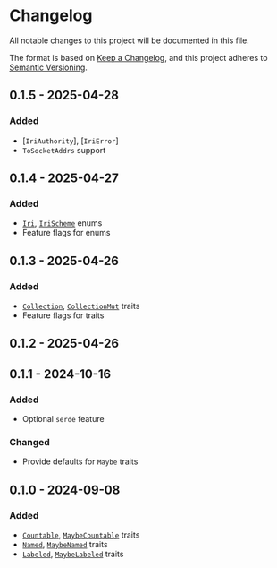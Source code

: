 # Changelog

All notable changes to this project will be documented in this file.

The format is based on [Keep a Changelog](https://keepachangelog.com/en/1.0.0/),
and this project adheres to [Semantic Versioning](https://semver.org/spec/v2.0.0.html).

## 0.1.5 - 2025-04-28
### Added
- [`IriAuthority`], [`IriError`]
- `ToSocketAddrs` support

## 0.1.4 - 2025-04-27
### Added
- [`Iri`], [`IriScheme`] enums
- Feature flags for enums

## 0.1.3 - 2025-04-26
### Added
- [`Collection`], [`CollectionMut`] traits
- Feature flags for traits

## 0.1.2 - 2025-04-26

## 0.1.1 - 2024-10-16
### Added
- Optional `serde` feature
### Changed
- Provide defaults for `Maybe` traits

## 0.1.0 - 2024-09-08
### Added
- [`Countable`], [`MaybeCountable`] traits
- [`Named`], [`MaybeNamed`] traits
- [`Labeled`], [`MaybeLabeled`] traits

[`Collection`]: https://docs.rs/dogma/latest/dogma/traits/trait.Collection.html
[`CollectionMut`]: https://docs.rs/dogma/latest/dogma/traits/trait.CollectionMut.html
[`Countable`]: https://docs.rs/dogma/latest/dogma/traits/trait.Countable.html
[`Labeled`]: https://docs.rs/dogma/latest/dogma/traits/trait.Labeled.html
[`MaybeCountable`]: https://docs.rs/dogma/latest/dogma/traits/trait.MaybeCountable.html
[`MaybeLabeled`]: https://docs.rs/dogma/latest/dogma/traits/trait.MaybeLabeled.html
[`MaybeNamed`]: https://docs.rs/dogma/latest/dogma/traits/trait.MaybeNamed.html
[`Named`]: https://docs.rs/dogma/latest/dogma/traits/trait.Named.html

[`Iri`]: https://docs.rs/dogma/latest/dogma/enums/enum.Iri.html
[`IriScheme`]: https://docs.rs/dogma/latest/dogma/enums/enum.IriScheme.html
[`Uri`]: https://docs.rs/dogma/latest/dogma/enums/enum.Uri.html
[`UriScheme`]: https://docs.rs/dogma/latest/dogma/enums/enum.UriScheme.html
